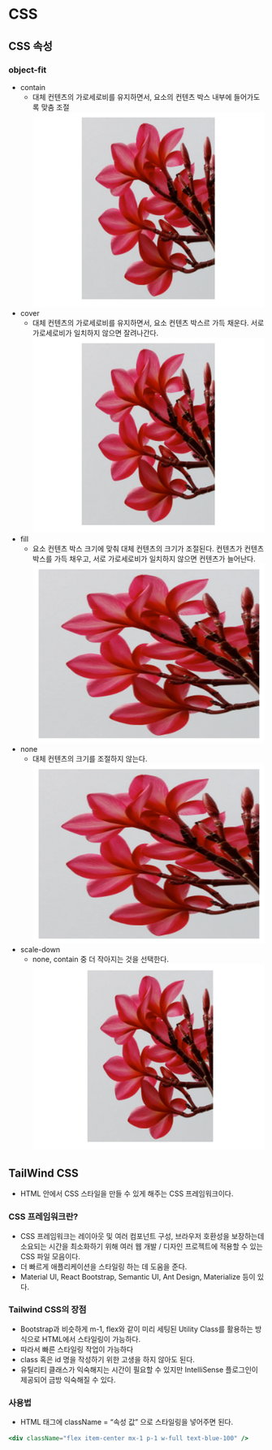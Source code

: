 # CSS

## CSS 속성

### object-fit

- contain
  - 대체 컨텐츠의 가로세로비를 유지하면서, 요소의 컨텐츠 박스 내부에 들어가도록 맞춤 조절
    ![Alt text](image.png)
- cover
  - 대체 컨텐츠의 가로세로비를 유지하면서, 요소 컨텐츠 박스르 가득 채운다. 서로 가로세로비가 일치하지 않으면 잘려나간다.
    ![Alt text](image-1.png)
- fill
  - 요소 컨텐츠 박스 크기에 맞춰 대체 컨텐츠의 크기가 조절된다. 컨텐츠가 컨텐츠 박스를 가득 채우고, 서로 가로세로비가 일치하지 않으면 컨텐츠가 늘어난다.
    ![Alt text](image-3.png)
- none
  - 대체 컨텐츠의 크기를 조절하지 않는다.
    ![Alt text](image-4.png)
- scale-down
  - none, contain 중 더 작아지는 것을 선택한다.
    ![Alt text](image-5.png)

## TailWind CSS

- HTML 안에서 CSS 스타일을 만들 수 있게 해주는 CSS 프레임워크이다.

### CSS 프레임워크란?

- CSS 프레임워크는 레이아웃 및 여러 컴포넌트 구성, 브라우저 호환성을 보장하는데 소요되는 시간을 최소화하기 위해 여러 웹 개발 / 디자인 프로젝트에 적용할 수 있는 CSS 파일 모음이다.
- 더 빠르게 애플리케이션을 스타일링 하는 데 도움을 준다.
- Material UI, React Bootstrap, Semantic UI, Ant Design, Materialize 등이 있다.

### Tailwind CSS의 장점

- Bootstrap과 비슷하게 m-1, flex와 같이 미리 세팅된 Utility Class를 활용하는 방식으로 HTML에서 스타일링이 가능하다.
- 따라서 빠른 스타일링 작업이 가능하다
- class 혹은 id 명을 작성하기 위한 고생을 하지 않아도 된다.
- 유틸리티 클래스가 익숙해지는 시간이 필요할 수 있지만 IntelliSense 플로그인이 제공되어 금방 익숙해질 수 있다.

### 사용법

- HTML 태그에 className = “속성 값” 으로 스타일링을 넣어주면 된다.

```jsx
<div className="flex item-center mx-1 p-1 w-full text-blue-100" />
```
